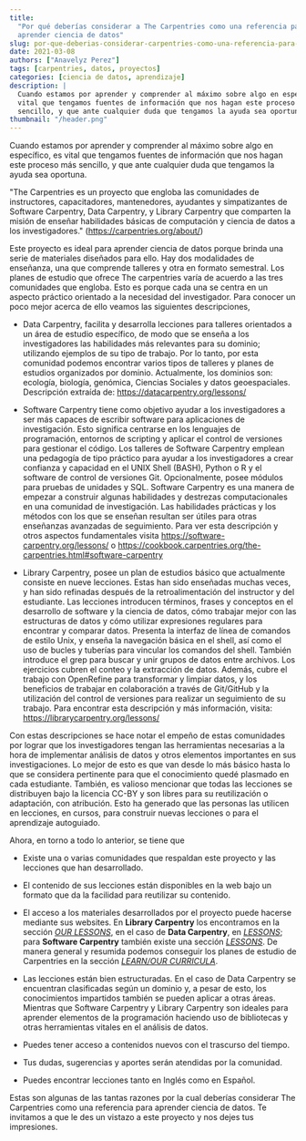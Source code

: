 ```yaml
---
title:
  "Por qué deberías considerar a The Carpentries como una referencia para
  aprender ciencia de datos"
slug: por-que-deberias-considerar-carpentries-como-una-referencia-para-aprender-ciencia-de-datos
date: 2021-03-08
authors: ["Anavelyz Perez"]
tags: [carpentries, datos, proyectos]
categories: [ciencia de datos, aprendizaje]
description: |
  Cuando estamos por aprender y comprender al máximo sobre algo en específico, es
  vital que tengamos fuentes de información que nos hagan este proceso más
  sencillo, y que ante cualquier duda que tengamos la ayuda sea oportuna.
thumbnail: "/header.png"
---
```


<!-- # Por qué deberías considerar a The Carpentries como una referencia para aprender ciencia de datos -->

Cuando estamos por aprender y comprender al máximo sobre algo en específico, es
vital que tengamos fuentes de información que nos hagan este proceso más
sencillo, y que ante cualquier duda que tengamos la ayuda sea oportuna.

<!-- TEASER_END -->

"The Carpentries es un proyecto que engloba las comunidades de instructores,
capacitadores, mantenedores, ayudantes y simpatizantes de Software Carpentry,
Data Carpentry, y Library Carpentry que comparten la misión de enseñar
habilidades básicas de computación y ciencia de datos a los investigadores."
(https://carpentries.org/about/)

Este proyecto es ideal para aprender ciencia de datos porque brinda una serie de
materiales diseñados para ello. Hay dos modalidades de enseñanza, una que
comprende talleres y otra en formato semestral. Los planes de estudio que ofrece
The carpentries varía de acuerdo a las tres comunidades que engloba. Esto es
porque cada una se centra en un aspecto práctico orientado a la necesidad del
investigador. Para conocer un poco mejor acerca de ello veamos las siguientes
descripciones,

- Data Carpentry, facilita y desarrolla lecciones para talleres orientados a un
  área de estudio específico, de modo que se enseña a los investigadores las
  habilidades más relevantes para su dominio; utilizando ejemplos de su tipo de
  trabajo. Por lo tanto, por esta comunidad podemos encontrar varios tipos de
  talleres y planes de estudios organizados por dominio. Actualmente, los
  dominios son: ecología, biología, genómica, Ciencias Sociales y datos
  geoespaciales. Descripción extraída de: https://datacarpentry.org/lessons/

- Software Carpentry tiene como objetivo ayudar a los investigadores a ser más
  capaces de escribir software para aplicaciones de investigación. Esto
  significa centrarse en los lenguajes de programación, entornos de scripting y
  aplicar el control de versiones para gestionar el código. Los talleres de
  Software Carpentry emplean una pedagogía de tipo práctico para ayudar a los
  investigadores a crear confianza y capacidad en el UNIX Shell (BASH), Python o
  R y el software de control de versiones Git. Opcionalmente, posee módulos para
  pruebas de unidades y SQL. Software Carpentry es una manera de empezar a
  construir algunas habilidades y destrezas computacionales en una comunidad de
  investigación. Las habilidades prácticas y los métodos con los que se enseñan
  resultan ser útiles para otras enseñanzas avanzadas de seguimiento. Para ver
  esta descripción y otros aspectos fundamentales visita
  https://software-carpentry.org/lessons/ o
  https://cookbook.carpentries.org/the-carpentries.html#software-carpentry

- Library Carpentry, posee un plan de estudios básico que actualmente consiste
  en nueve lecciones. Estas han sido enseñadas muchas veces, y han sido
  refinadas después de la retroalimentación del instructor y del estudiante. Las
  lecciones introducen términos, frases y conceptos en el desarrollo de software
  y la ciencia de datos, cómo trabajar mejor con las estructuras de datos y cómo
  utilizar expresiones regulares para encontrar y comparar datos. Presenta la
  interfaz de línea de comandos de estilo Unix, y enseña la navegación básica en
  el shell, así como el uso de bucles y tuberías para vincular los comandos del
  shell. También introduce el grep para buscar y unir grupos de datos entre
  archivos. Los ejercicios cubren el conteo y la extracción de datos. Además,
  cubre el trabajo con OpenRefine para transformar y limpiar datos, y los
  beneficios de trabajar en colaboración a través de Git/GitHub y la utilización
  del control de versiones para realizar un seguimiento de su trabajo. Para
  encontrar esta descripción y más información, visita:
  https://librarycarpentry.org/lessons/

Con estas descripciones se hace notar el empeño de estas comunidades por lograr
que los investigadores tengan las herramientas necesarias a la hora de
implementar análisis de datos y otros elementos importantes en sus
investigaciones. Lo mejor de esto es que van desde lo más básico hasta lo que se
considera pertinente para que el conocimiento quedé plasmado en cada estudiante.
También, es valioso mencionar que todas las lecciones se distribuyen bajo la
licencia CC-BY y son libres para su reutilización o adaptación, con atribución.
Esto ha generado que las personas las utilicen en lecciones, en cursos, para
construir nuevas lecciones o para el aprendizaje autoguiado.

Ahora, en torno a todo lo anterior, se tiene que

- Existe una o varias comunidades que respaldan este proyecto y las lecciones
  que han desarrollado.

- El contenido de sus lecciones están disponibles en la web bajo un formato que
  da la facilidad para reutilizar su contenido.

- El acceso a los materiales desarrollados por el proyecto puede hacerse
  mediante sus websites. En **Library Carpentry** los encontramos en la sección
  [_OUR LESSONS_](https://librarycarpentry.org/lessons), en el caso de **Data
  Carpentry**, en [_LESSONS_](https://datacarpentry.org/lessons/); para
  **Software Carpentry** también existe una sección
  [_LESSONS_](https://software-carpentry.org/lessons/). De manera general y
  resumida podemos conseguir los planes de estudio de Carpentries en la sección
  [_LEARN/OUR CURRICULA_](https://carpentries.org/workshops-curricula/).

- Las lecciones están bien estructuradas. En el caso de Data Carpentry se
  encuentran clasificadas según un dominio y, a pesar de esto, los conocimientos
  impartidos también se pueden aplicar a otras áreas. Mientras que Software
  Carpentry y Library Carpentry son ideales para aprender elementos de la
  programación haciendo uso de bibliotecas y otras herramientas vitales en el
  análisis de datos.

- Puedes tener acceso a contenidos nuevos con el trascurso del tiempo.

- Tus dudas, sugerencias y aportes serán atendidas por la comunidad.

- Puedes encontrar lecciones tanto en Inglés como en Español.

Estas son algunas de las tantas razones por la cual deberías considerar The
Carpentries como una referencia para aprender ciencia de datos. Te invitamos a
que le des un vistazo a este proyecto y nos dejes tus impresiones.
